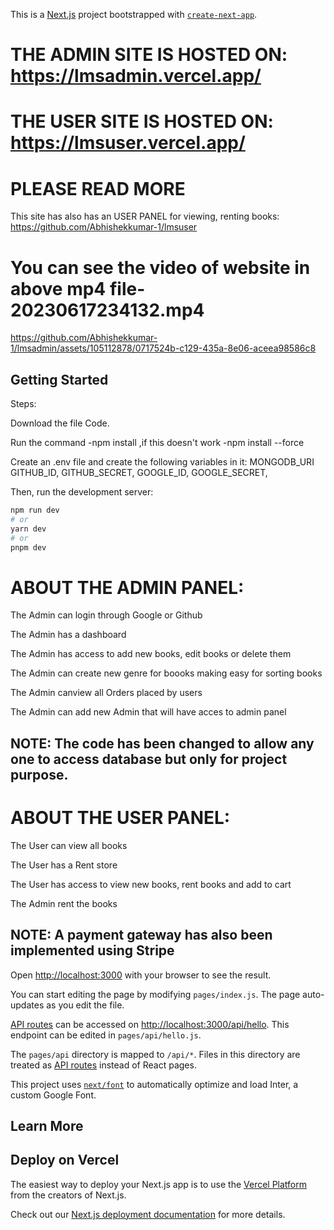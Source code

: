 This is a [Next.js](https://nextjs.org/) project bootstrapped with [`create-next-app`](https://github.com/vercel/next.js/tree/canary/packages/create-next-app).

# THE ADMIN SITE IS HOSTED ON: https://lmsadmin.vercel.app/
# THE USER SITE IS HOSTED ON: https://lmsuser.vercel.app/

# PLEASE READ MORE

This site has also has an USER PANEL for viewing, renting books: https://github.com/Abhishekkumar-1/lmsuser

# You can see the video of website in above mp4 file- 20230617234132.mp4

https://github.com/Abhishekkumar-1/lmsadmin/assets/105112878/0717524b-c129-435a-8e06-aceea98586c8


## Getting Started

Steps:

Download the file Code.

Run the command 
    -npm install ,if this doesn't work
    -npm install --force
    
Create an .env file and create the following variables in it:
MONGODB_URI
GITHUB_ID,
GITHUB_SECRET,
GOOGLE_ID,
GOOGLE_SECRET,

Then, run the development server:
```bash
npm run dev
# or
yarn dev
# or
pnpm dev
```
# ABOUT THE ADMIN PANEL:

The Admin can login through Google or Github

The Admin has a dashboard

The Admin has access to add new books, edit books or delete them

The Admin can create new genre for boooks making easy for sorting books

The Admin canview all Orders placed by users

The Admin can add new Admin that will have acces to admin panel

## NOTE: The code has been changed to allow any one to access database but only for project purpose. 


# ABOUT THE USER PANEL:

The User can view all books

The User has a Rent store

The User has access to view new books, rent books and add to cart

The Admin rent the books

## NOTE: A payment gateway has also been implemented using Stripe


Open [http://localhost:3000](http://localhost:3000) with your browser to see the result.

You can start editing the page by modifying `pages/index.js`. The page auto-updates as you edit the file.

[API routes](https://nextjs.org/docs/api-routes/introduction) can be accessed on [http://localhost:3000/api/hello](http://localhost:3000/api/hello). This endpoint can be edited in `pages/api/hello.js`.

The `pages/api` directory is mapped to `/api/*`. Files in this directory are treated as [API routes](https://nextjs.org/docs/api-routes/introduction) instead of React pages.

This project uses [`next/font`](https://nextjs.org/docs/basic-features/font-optimization) to automatically optimize and load Inter, a custom Google Font.

## Learn More



## Deploy on Vercel

The easiest way to deploy your Next.js app is to use the [Vercel Platform](https://vercel.com/new?utm_medium=default-template&filter=next.js&utm_source=create-next-app&utm_campaign=create-next-app-readme) from the creators of Next.js.

Check out our [Next.js deployment documentation](https://nextjs.org/docs/deployment) for more details.
